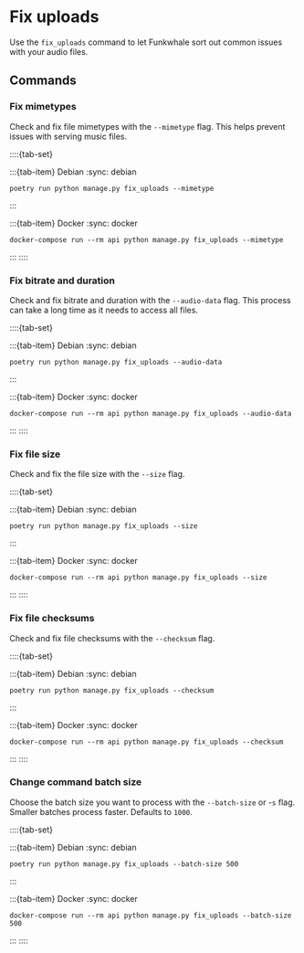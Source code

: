 # Fix uploads

Use the `fix_uploads` command to let Funkwhale sort out common issues with your audio files.

## Commands

### Fix mimetypes

Check and fix file mimetypes with the `--mimetype` flag. This helps prevent issues with serving music files.

::::{tab-set}

:::{tab-item} Debian
:sync: debian

```{code-block} sh
poetry run python manage.py fix_uploads --mimetype
```

:::

:::{tab-item} Docker
:sync: docker

```{code-block} sh
docker-compose run --rm api python manage.py fix_uploads --mimetype
```

:::
::::

### Fix bitrate and duration

Check and fix bitrate and duration with the `--audio-data` flag. This process can take a long time as it needs to access all files.

::::{tab-set}

:::{tab-item} Debian
:sync: debian

```{code-block} sh
poetry run python manage.py fix_uploads --audio-data
```

:::

:::{tab-item} Docker
:sync: docker

```{code-block} sh
docker-compose run --rm api python manage.py fix_uploads --audio-data
```

:::
::::

### Fix file size

Check and fix the file size with the `--size` flag.

::::{tab-set}

:::{tab-item} Debian
:sync: debian

```{code-block} sh
poetry run python manage.py fix_uploads --size
```

:::

:::{tab-item} Docker
:sync: docker

```{code-block} sh
docker-compose run --rm api python manage.py fix_uploads --size
```

:::
::::

### Fix file checksums

Check and fix file checksums with the `--checksum` flag.

::::{tab-set}

:::{tab-item} Debian
:sync: debian

```{code-block} sh
poetry run python manage.py fix_uploads --checksum
```

:::

:::{tab-item} Docker
:sync: docker

```{code-block} sh
docker-compose run --rm api python manage.py fix_uploads --checksum
```

:::
::::

### Change command batch size

Choose the batch size you want to process with the `--batch-size` or -`s` flag. Smaller batches process faster. Defaults to `1000`.

::::{tab-set}

:::{tab-item} Debian
:sync: debian

```{code-block} sh
poetry run python manage.py fix_uploads --batch-size 500
```

:::

:::{tab-item} Docker
:sync: docker

```{code-block} sh
docker-compose run --rm api python manage.py fix_uploads --batch-size 500
```

:::
::::
